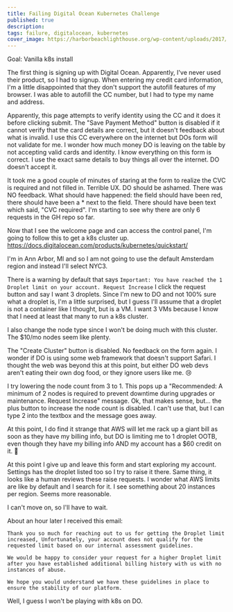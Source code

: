 ```yaml
---
title: Failing Digital Ocean Kubernetes Challenge
published: true
description:
tags: failure, digitalocean, kubernetes
cover_image: https://harborbeachlighthouse.org/wp-content/uploads/2017/11/IMG_0396-1.jpg
---
```


Goal: Vanilla k8s install

The first thing is signing up with Digital Ocean. Apparently, I've never used their product, so I had to signup. When entering my credit card information, I'm a little disappointed that they don't support the autofill features of my browser. I was able to autofill the CC number, but I had to type my name and address.

Apparently, this page attempts to verify identity using the CC and it does it before clicking submit. The "Save Payment Method" button is disabled if it cannot verify that the card details are correct, but it doesn't feedback about what is invalid. I use this CC everywhere on the internet but DOs form will not validate for me. I wonder how much money DO is leaving on the table by not accepting valid cards and identity. I know everything on this form is correct. I use the exact same details to buy things all over the internet. DO doesn't accept it.

It took me a good couple of minutes of staring at the form to realize the CVC is required and not filled in. Terrible UX. DO should be ashamed. There was NO feedback. What should have happened: the field should have been red, there should have been a \* next to the field. There should have been text which said, "CVC required". I'm starting to see why there are only 6 requests in the GH repo so far.

Now that I see the welcome page and can access the control panel, I'm going to follow this to get a k8s cluster up. https://docs.digitalocean.com/products/kubernetes/quickstart/

I'm in Ann Arbor, MI and so I am not going to use the default Amsterdam region and instead I'll select NYC3.

There is a warning by default that says `Important: You have reached the 1 Droplet limit on your account. Request Increase` I click the request button and say I want 3 droplets. Since I'm new to DO and not 100% sure what a droplet is, I'm a little surprised, but I guess I'll assume that a droplet is not a container like I thought, but is a VM. I want 3 VMs because I know that I need at least that many to run a k8s cluster.

I also change the node type since I won't be doing much with this cluster. The $10/mo nodes seem like plenty.

The "Create Cluster" button is disabled. No feedback on the form again. I wonder if DO is using some web framework that doesn't support Safari. I thought the web was beyond this at this point, but either DO web devs aren't eating their own dog food, or they ignore users like me. :cry:

I try lowering the node count from 3 to 1. This pops up a "Recommended:
A minimum of 2 nodes is required to prevent downtime during upgrades or maintenance. Request Increase" message. Ok, that makes sense, but... the plus button to increase the node count is disabled. I can't use that, but I can type 2 into the textbox and the message goes away.

At this point, I do find it strange that AWS will let me rack up a giant bill as soon as they have my billing info, but DO is limiting me to 1 droplet OOTB, even though they have my billing info AND my account has a $60 credit on it. 🤔

At this point I give up and leave this form and start exploring my account. Settings has the droplet listed too so I try to raise it there. Same thing, it looks like a human reviews these raise requests. I wonder what AWS limits are like by default and I search for it. I see something about 20 instances per region. Seems more reasonable.

I can't move on, so I'll have to wait.

About an hour later I received this email:

```
Thank you so much for reaching out to us for getting the Droplet limit increased, Unfortunately, your account does not qualify for the requested limit based on our internal assessment guidelines.

We would be happy to consider your request for a higher Droplet limit after you have established additional billing history with us with no instances of abuse.

We hope you would understand we have these guidelines in place to ensure the stability of our platform.
```

Well, I guess I won't be playing with k8s on DO.
